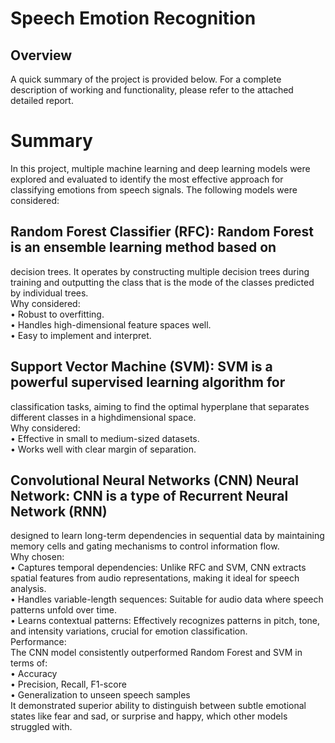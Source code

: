 # Speech Emotion Recognition

## Overview
A quick summary of the project is provided below. For a complete description of working and functionality, please refer to the attached detailed report.

# Summary
In this project, multiple machine learning and deep learning models were explored and evaluated 
to identify the most effective approach for classifying emotions from speech signals. The following 
models were considered:  
## Random Forest Classifier (RFC): Random Forest is an ensemble learning method based on 
decision trees. It operates by constructing multiple decision trees during training and outputting 
the class that is the mode of the classes predicted by individual trees.  
Why considered:  
• Robust to overfitting.  
• Handles high-dimensional feature spaces well.  
• Easy to implement and interpret.  

## Support Vector Machine (SVM): SVM is a powerful supervised learning algorithm for  
classification tasks, aiming to find the optimal hyperplane that separates different classes in a 
highdimensional space.  
Why considered:  
• Effective in small to medium-sized datasets.  
• Works well with clear margin of separation.  

## Convolutional Neural Networks (CNN) Neural Network: CNN is a type of Recurrent Neural Network (RNN) 
designed to learn long-term dependencies in sequential data by maintaining memory cells and gating 
mechanisms to control information flow.  
Why chosen:  
• Captures temporal dependencies: Unlike RFC and SVM, CNN extracts spatial features from audio 
representations, making it ideal for speech analysis.  
• Handles variable-length sequences: Suitable for audio data where speech patterns unfold 
over time.  
• Learns contextual patterns: Effectively recognizes patterns in pitch, tone, and intensity 
variations, crucial for emotion classification.  
Performance:  
The CNN model consistently outperformed Random Forest and SVM in terms of:  
• Accuracy  
• Precision, Recall, F1-score  
• Generalization to unseen speech samples  
It demonstrated superior ability to distinguish between subtle emotional states like fear and sad, 
or surprise and happy, which other models struggled with.
